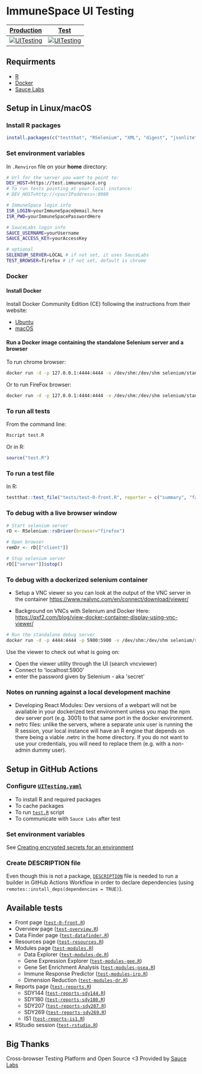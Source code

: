 # ImmuneSpace UI Testing

| [Production](https://www.immunespace.org/) | [Test](https://test.immunespace.org/) |
|-----|-----|
| [![UITesting](https://github.com/RGLab/UITesting/workflows/UITesting/badge.svg?branch=main)](https://github.com/RGLab/UITesting/actions?query=branch:main) | [![UITesting](https://github.com/RGLab/UITesting/workflows/UITesting/badge.svg?branch=dev)](https://github.com/RGLab/UITesting/actions?query=branch:dev) |


## Requirments

- [R](https://cran.r-project.org/)
- [Docker](https://www.docker.com/)
- [Sauce Labs](https://saucelabs.com/)


## Setup in Linux/macOS

### Install R packages

```R
install.packages(c("testthat", "RSelenium", "XML", "digest", "jsonlite"))
```

### Set environment variables

In `.Renviron` file on your **home** directory:

```sh
# Url for the server you want to point to: 
DEV_HOST=https://test.immunespace.org
# To run tests pointing at your local instance: 
# DEV_HOST=http://<yourIPaddress>:8080

# ImmuneSpace login info
ISR_LOGIN=yourImmuneSpace@email.here
ISR_PWD=yourImmuneSpacePasswordHere

# SauceLabs login info
SAUCE_USERNAME=yourUsername
SAUCE_ACCESS_KEY=yourAccessKey

# optional
SELENIUM_SERVER=LOCAL # if not set, it uses SauceLabs
TEST_BROWSER=firefox # if not set, default is chrome
```

### Docker

#### Install Docker

Install Docker Community Edition (CE) following the instructions from their website:

- [Ubuntu](https://docs.docker.com/install/linux/docker-ce/ubuntu/)
- [macOS](https://docs.docker.com/docker-for-mac/install/#install-and-run-docker-for-mac)

#### Run a Docker image containing the standalone Selenium server and a browser

To run chrome browser:

```sh
docker run -d -p 127.0.0.1:4444:4444 -v /dev/shm:/dev/shm selenium/standalone-chrome:latest
```

Or to run FireFox browser:

```sh
docker run -d -p 127.0.0.1:4444:4444 -v /dev/shm:/dev/shm selenium/standalone-firefox:latest
```


### To run all tests

From the command line:

```sh
Rscript test.R
```

Or in R:

```R
source("test.R")
```

### To run a test file

In R:

```R
testthat::test_file("tests/test-0-front.R", reporter = c("summary", "fail"))
```

### To debug with a live browser window
```R
# Start selenium server
rD <- RSelenium::rsDriver(browser="firefox")

# Open browser
remDr <- rD[["client"]]

# Stop selenium server
rD[["server"]]$stop()
```

### To debug with a dockerized selenium container
- Setup a VNC viewer so you can look at the output of the VNC server in the container
https://www.realvnc.com/en/connect/download/viewer/

- Background on VNCs with Selenium and Docker Here:
https://qxf2.com/blog/view-docker-container-display-using-vnc-viewer/

```sh
# Run the standalone debug server
docker run -d -p 4444:4444 -p 5900:5900 -v /dev/shm:/dev/shm selenium/standalone-chrome-debug:3.141.59-zirconium
```

Use the viewer to check out what is going on:
- Open the viewer utility through the UI (search vncviewer)
- Connect to 'localhost:5900'
- enter the password given by Selenium - aka 'secret'

### Notes on running against a local development machine
- Developing React Modules: Dev versions of a webpart will not be available in your dockerized test environment unless you map the npm dev server port (e.g. 3001) to that same port in the docker environment.  
- netrc files: unlike the servers, where a separate unix user is running the R session, your local instance will have an R engine that depends on there being a viable .netrc in the home directory.  If you do not want to use your credentials, you will need to replace them (e.g. with a non-admin dummy user).



## Setup in GitHub Actions

### Configure [`UITesting.yaml`](.github/workflows/UITesting.yaml)

- To install R and required packages
- To cache packages
- To run [`test.R`](test.R) script
- To communicate with `Sauce Labs` after test

### Set environment variables

See [Creating encrypted secrets for an environment](https://docs.github.com/en/free-pro-team@latest/actions/reference/encrypted-secrets#creating-encrypted-secrets-for-a-repository)

### Create DESCRIPTION file

Even though this is not a package, [`DESCRIPTION`](DESCRIPTION) file is needed to run a builder in GitHub Actions Workflow in order to declare dependencies (using `remotes::install_deps(dependencies = TRUE)`).


## Available tests

- Front page ([`test-0-front.R`](tests/test-0-front.R))
- Overview page ([`test-overview.R`](tests/test-overview.R))
- Data Finder page ([`test-datafinder.R`](tests/test-datafinder.R))
- Resources page ([`test-resources.R`](tests/test-resources.R))
- Modules page ([`test-modules.R`](tests/test-modules.R))
    - Data Explorer ([`test-modules-de.R`](tests/test-modules-de.R))
    - Gene Expression Explorer ([`test-modules-gee.R`](tests/test-modules-gee.R))
    - Gene Set Enrichment Analysis ([`test-modules-gsea.R`](tests/test-modules-gsea.R))
    - Immune Response Predictor ([`test-modules-irp.R`](tests/test-modules-irp.R))
    - Dimension Reduction ([`test-modules-dr.R`](tests/test-modules-dr.R))
- Reports page ([`test-reports.R`](tests/test-reports.R))
    - SDY144 ([`test-reports-sdy144.R`](tests/test-reports-sdy144.R))
    - SDY180 ([`test-reports-sdy180.R`](tests/test-reports-sdy180.R))
    - SDY207 ([`test-reports-sdy207.R`](tests/test-reports-sdy207.R))
    - SDY269 ([`test-reports-sdy269.R`](tests/test-reports-sdy269.R))
    - IS1 ([`test-reports-is1.R`](tests/test-reports-is1.R))
- RStudio session ([`test-rstudio.R`](tests/test-rstudio.R))


## Big Thanks

Cross-browser Testing Platform and Open Source <3 Provided by [Sauce Labs](https://saucelabs.com)
